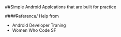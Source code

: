 

##Simple Android Applcations that are built for practice

####Reference/ Help from 
* Android Developer Traning
* Women Who Code SF
